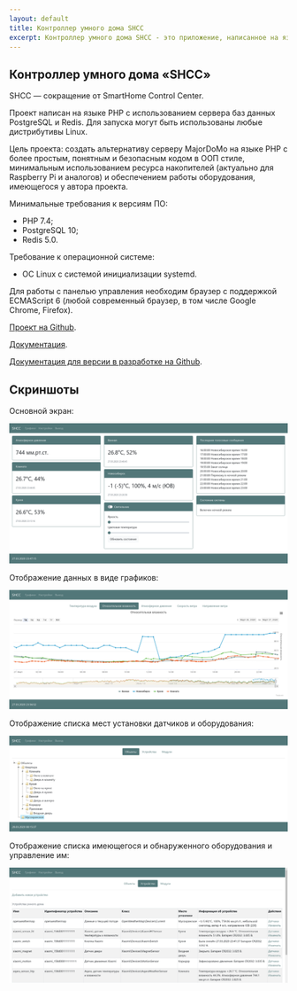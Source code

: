 ```yaml
---
layout: default
title: Контроллер умного дома SHCC
excerpt: Контроллер умного дома SHCC - это приложение, написанное на языке PHP, работающее на веб-сервере, использующее базы данных Redis для хранения текущей информации и PostgreSQL для хранения данных.
---
```

## Контроллер умного дома &laquo;SHCC&raquo;

SHCC &mdash; сокращение от SmartHome Control Center.

Проект написан на языке PHP с использованием сервера баз данных PostgreSQL и Redis. Для запуска могут быть использованы любые дистрибутивы Linux.

Цель проекта: создать альтернативу серверу MajorDoMo на языке PHP с более простым, понятным и безопасным кодом в ООП стиле, минимальным использованием ресурса накопителей (актуально для Raspberry Pi и аналогов) и обеспечением работы оборудования, имеющегося у автора проекта.

Минимальные требования к версиям ПО:

- PHP 7.4;
- PostgreSQL 10;
- Redis 5.0.

Требование к операционной системе:

- ОС Linux с системой инициализации systemd.

Для работы с панелью управления необходим браузер с поддержкой ECMAScript 6 (любой современный браузер, в том числе Google Chrome, Firefox).

[Проект на Github](https://github.com/fsa/shcc).

[Документация](https://docs.shcc.ru/).

[Документация для версии в разработке на Github](https://github.com/fsa/shcc/blob/devel/docs/index.md).

## Скриншоты

Основной экран:

![Главный экран](/shcc/pc_main.png)

Отображение данных в виде графиков:

![Графики](/shcc/pc_charts.jpg)

Отображение списка мест установки датчиков и оборудования:

![Объекты](/shcc/pc_objects.png)

Отображение списка имеющегося и обнаруженного оборудования и управление им:

![Устройства](/shcc/pc_devices.png)
